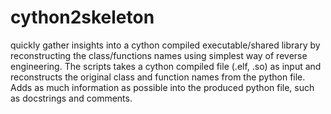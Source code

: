 # cython2skeleton
quickly gather insights into a cython compiled executable/shared library by reconstructing the class/functions names
using simplest way of reverse engineering.
The scripts takes a cython compiled file (.elf, .so) as input and reconstructs the original class and function names
from the python file. Adds as much information as possible into the produced python file, such as docstrings and comments.